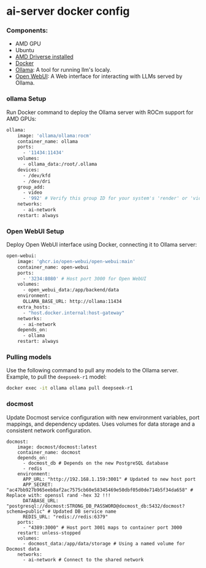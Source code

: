 # ai-server docker config 

### Components:
- AMD GPU
- Ubuntu 
- [AMD Driverse installed](https://rocm.docs.amd.com/projects/install-on-linux/en/latest/install/quick-start.html)
- [Docker](http://docker.com/)
- [Ollama](https://ollama.com/): A tool for running llm's localy.
- [Open WebUI](https://github.com/open-webui/open-webui): A Web interface for interacting with LLMs served by Ollama.

### ollama Setup
Run Docker command to deploy the Ollama server with ROCm support for AMD GPUs: 
```bash
ollama:
    image: 'ollama/ollama:rocm'
    container_name: ollama
    ports:
      - '11434:11434'
    volumes:
      - ollama_data:/root/.ollama
    devices:
      - /dev/kfd
      - /dev/dri
    group_add:
      - video
      - '992' # Verify this group ID for your system's 'render' or 'video' group.
    networks:
      - ai-network
    restart: always
```
### Open WebUI Setup
Deploy Open WebUI interface using Docker, connecting it to Ollama server:
```bash
open-webui:
    image: 'ghcr.io/open-webui/open-webui:main'
    container_name: open-webui
    ports:
      - '3234:8080' # Host port 3000 for Open WebUI
    volumes:
      - open_webui_data:/app/backend/data
    environment:
      OLLAMA_BASE_URL: http://ollama:11434
    extra_hosts:
      - "host.docker.internal:host-gateway"
    networks:
      - ai-network
    depends_on:
      - ollama
    restart: always
```
### Pulling models 
Use the following command to pull any models to the Ollama server. Example, to pull the `deepseek-r1` model:
```bash 
docker exec -it ollama ollama pull deepseek-r1
```
### docmost
Update Docmost service configuration with new environment variables, port mappings, and dependency updates. Uses volumes for data storage and a consistent network configuration.
```
docmost:
    image: docmost/docmost:latest
    container_name: docmost
    depends_on:
      - docmost_db # Depends on the new PostgreSQL database
      - redis
    environment:
      APP_URL: "http://192.168.1.159:3001" # Updated to new host port
      APP_SECRET: "ac47bb927b965eeb8af2ac7575cb60e58345469e50dbf05d0de714b5f34da658" # Replace with: openssl rand -hex 32 !!!
      DATABASE_URL: "postgresql://docmost:STRONG_DB_PASSWORD@docmost_db:5432/docmost?schema=public" # Updated DB service name
      REDIS_URL: "redis://redis:6379"
    ports:
      - "4389:3000" # Host port 3001 maps to container port 3000
    restart: unless-stopped
    volumes:
      - docmost_data:/app/data/storage # Using a named volume for Docmost data
    networks:
      - ai-network # Connect to the shared network
```

